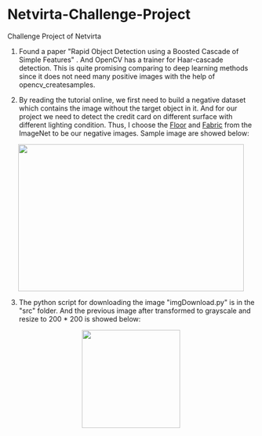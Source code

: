 # Netvirta-Challenge-Project
Challenge Project of Netvirta

1. Found a paper "Rapid Object Detection using a Boosted Cascade of Simple Features" . And OpenCV has a trainer for Haar-cascade detection. This is quite promising comparing to deep learning methods since it does not need many positive images with the help of opencv_createsamples.

2. By reading the tutorial online, we first need to build a negative dataset which contains the image without the target object  in it.  And for our project we need to detect the credit card on different surface with different lighting condition. Thus, I choose the [Floor](http://www.image-net.org/api/text/imagenet.synset.geturls?wnid=n03366823) and [Fabric](http://www.image-net.org/api/text/imagenet.synset.geturls?wnid=n03309808) from the ImageNet to be our negative images.  Sample image are showed below:

<p align="center">
  <img width="460" height="300" src="https://github.com/BMDroid/Netvirta-Challenge-Project/tree/master/resources/images/sampleFloor.jpg?raw=true">
</p>

3. The python script for downloading the image "imgDownload.py" is in the "src" folder. And the previous image after transformed to grayscale and resize to 200 * 200 is showed below:
<p align="center">
  <img width="200" height="200" src="https://github.com/BMDroid/Netvirta-Challenge-Project/tree/master/resources/images/transformedFloor.jpg?raw=true">
</p>
